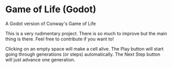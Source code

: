 # Game of Life (Godot)
A Godot version of Conway's Game of Life

This is a very rudimentary project. There is so much to improve but the main thing is there.
Feel free to contribute if you want to!

Clicking on an empty space will make a cell alive. 
The Play button will start going through generations (or steps) automatically. The Next Step button will just advance one generation.
